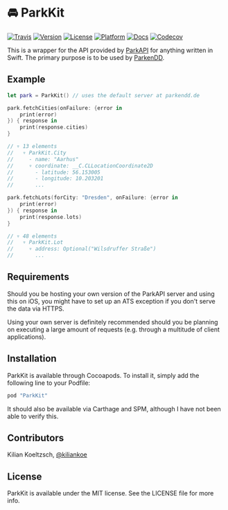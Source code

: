 # 🚘 ParkKit

[![Travis](https://img.shields.io/travis/kiliankoe/ParkKit.svg?style=flat-square)](https://travis-ci.org/kiliankoe/ParkKit)
[![Version](https://img.shields.io/cocoapods/v/ParkKit.svg?style=flat-square)](http://cocoapods.org/pods/ParkKit)
[![License](https://img.shields.io/cocoapods/l/ParkKit.svg?style=flat-square)](http://cocoapods.org/pods/ParkKit)
[![Platform](https://img.shields.io/cocoapods/p/ParkKit.svg?style=flat-square)](http://cocoapods.org/pods/ParkKit)
[![Docs](https://img.shields.io/cocoapods/metrics/doc-percent/ParkKit.svg?style=flat-square)](http://cocoadocs.org/docsets/ParkKit)
[![Codecov](https://img.shields.io/codecov/c/github/kiliankoe/ParkKit.svg?style=flat-square)](https://codecov.io/gh/kiliankoe/ParkKit)

This is a wrapper for the API provided by [ParkAPI](https://github.com/offenesdresden/ParkAPI) for anything written in Swift. The primary purpose is to be used by [ParkenDD](https://github.com/kiliankoe/ParkenDD).

## Example

```swift
let park = ParkKit() // uses the default server at parkendd.de
```

```swift
park.fetchCities(onFailure: {error in
	print(error)
}) { response in
	print(response.cities)
}

// ▿ 13 elements
//   ▿ ParkKit.City
//     - name: "Aarhus"
//     ▿ coordinate: __C.CLLocationCoordinate2D
//       - latitude: 56.153005
//       - longitude: 10.203201
//       ...
```

```swift
park.fetchLots(forCity: "Dresden", onFailure: {error in
	print(error)
}) { response in
	print(response.lots)
}

// ▿ 48 elements
//   ▿ ParkKit.Lot
//     ▿ address: Optional("Wilsdruffer Straße")
//       ...
```

## Requirements

Should you be hosting your own version of the ParkAPI server and using this on iOS, you might have to set up an ATS exception if you don't serve the data via HTTPS.

Using your own server is definitely recommended should you be planning on executing a large amount of requests (e.g. through a multitude of client applications). 

## Installation

ParkKit is available through Cocoapods. To install it, simply add the following line to your Podfile:

```ruby
pod "ParkKit"
```

It should also be available via Carthage and SPM, although I have not been able to verify this.

## Contributors

Kilian Koeltzsch, [@kiliankoe](https://github.com/kiliankoe)

## License

ParkKit is available under the MIT license. See the LICENSE file for more info.
